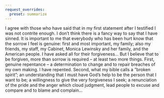 ```yaml
---
request_overrides:
  preset: summarize
---
```


I agree with those who have said that in my first statement after I testified I was not contrite enough. I don’t think there is a fancy way to say that I have sinned. It is important to me that everybody who has been hurt know that the sorrow I feel is genuine: first and most important, my family; also my friends, my staff, my Cabinet, Monica Lewinsky and her family, and the American people. I have asked all for their forgiveness… But I believe that to be forgiven, more than sorrow is required – at least two more things. First, genuine repentance – a determination to change and to repair breaches of my own making. I have repented. Second, what my bible calls a ”broken spirit”; an understanding that I must have God’s help to be the person that I want to be; a willingness to give the very forgiveness I seek; a renunciation of the pride and the anger which cloud judgment, lead people to excuse and compare and to blame and complain…
